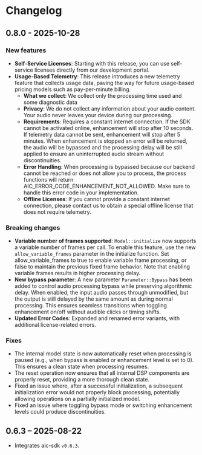 # Changelog

## 0.8.0 - 2025-10-28

### New features
- **Self-Service Licenses**: Starting with this release, you can use self-service licenses directly from our development portal.
- **Usage-Based Telemetry**: This release introduces a new telemetry feature that collects usage data, paving the way for future usage-based pricing models such as pay-per-minute billing.
    - **What we collect**: We collect only the processing time used and some diagnostic data
    - **Privacy**: We do not collect any information about your audio content. Your audio never leaves your device during our processing.
    - **Requirements**: Requires a constant internet connection. If the SDK cannot be activated online, enhancement will stop after 10 seconds. If telemetry data cannot be sent, enhancement will stop after 5 minutes. When enhancement is stopped an error will be returned, the audio will be bypassed and the processing delay will be still applied to ensure an uninterrupted audio stream without discontinuities.
    - **Error Handling**: When processing is bypassed because our backend cannot be reached or does not allow you to process, the process functions will return AIC_ERROR_CODE_ENHANCEMENT_NOT_ALLOWED. Make sure to handle this error code in your implementation.
    - **Offline Licenses**: If you cannot provide a constant internet connection, please contact us to obtain a special offline license that does not require telemetry.


### Breaking changes
- **Variable number of frames supported**: `Model::initialize` now supports a variable number of frames per call. To enable this feature, use the new `allow_variable_frames` parameter in the initialize function. Set allow_variable_frames to true to enable variable frame processing, or false to maintain the previous fixed frame behavior. Note that enabling variable frames results in higher processing delay.
- **New bypass parameter**: A new parameter `Parameter::Bypass` has been added to control audio processing bypass while preserving algorithmic delay. When enabled, the input audio passes through unmodified, but the output is still delayed by the same amount as during normal processing. This ensures seamless transitions when toggling enhancement on/off without audible clicks or timing shifts.
- **Updated Error Codes**: Expanded and renamed error variants, with additional license-related errors.

### Fixes
- The internal model state is now automatically reset when processing is paused (e.g., when bypass is enabled or enhancement level is set to 0). This ensures a clean state when processing resumes.
- The reset operation now ensures that all internal DSP components are properly reset, providing a more thorough clean state.
- Fixed an issue where, after a successful initialization, a subsequent initialization error would not properly block processing, potentially allowing operations on a partially initialized model.
- Fixed an issue where toggling bypass mode or switching enhancement levels could produce discontinuities.

## 0.6.3 – 2025-08-22

- Integrates aic-sdk `v0.6.3`.
